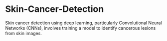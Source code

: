 # Skin-Cancer-Detection
Skin cancer detection using deep learning, particularly Convolutional Neural Networks (CNNs), involves training a model to identify cancerous lesions from skin images.
